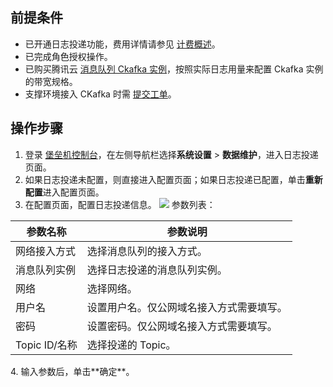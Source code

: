 ## 前提条件
- 已开通日志投递功能，费用详情请参见 [计费概述](https://cloud.tencent.com/document/product/1025/55176)。
- 已完成角色授权操作。
- 已购买腾讯云 [消息队列 Ckafka 实例](https://cloud.tencent.com/document/product/597/11745)，按照实际日志用量来配置 Ckafka 实例的带宽规格。
- 支撑环境接入 CKafka 时需 [提交工单](https://console.cloud.tencent.com/workorder/category)。

## 操作步骤
1. 登录 [堡垒机控制台](https://console.cloud.tencent.com/dsgc/bh)，在左侧导航栏选择**系统设置** > **数据维护**，进入日志投递页面。
2.	如果日志投递未配置，则直接进入配置页面；如果日志投递已配置，单击**重新配置**进入配置页面。
3.	在配置页面，配置日志投递信息。
![](https://qcloudimg.tencent-cloud.cn/raw/a8821cafb738b02beb7b787174fa964b.png)
参数列表：
<table>
<thead>
<tr>
<th>参数名称</th>
<th>参数说明</th>
</tr>
</thead>
<tbody><tr>
<td>网络接入方式</td>
<td>选择消息队列的接入方式。</td>
</tr>
<tr>
<td>消息队列实例</td>
<td>选择日志投递的消息队列实例。</td>
</tr>
<tr>
<td>网络</td>
<td>选择网络。</td>
</tr>
<tr>
<td>用户名</td>
<td>设置用户名。仅公网域名接入方式需要填写。</td>
</tr>
<tr>
<td>密码</td>
<td>设置密码。仅公网域名接入方式需要填写。</td>
</tr>
<tr>
<td>Topic  ID/名称</td>
<td>选择投递的 Topic。</td>
</tr>
</tbody></table>
4. 输入参数后，单击**确定**。
